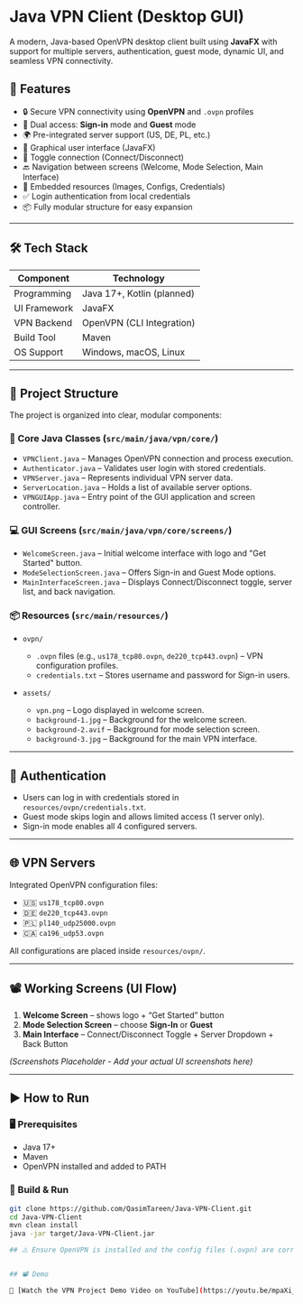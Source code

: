 # Java VPN Client (Desktop GUI)

A modern, Java-based OpenVPN desktop client built using **JavaFX** with support for multiple servers, authentication, guest mode, dynamic UI, and seamless VPN connectivity.


## 🚀 Features

- 🔒 Secure VPN connectivity using **OpenVPN** and `.ovpn` profiles
- 👤 Dual access: **Sign-in** mode and **Guest** mode
- 🌍 Pre-integrated server support (US, DE, PL, etc.)
- 🎨 Graphical user interface (JavaFX)
- 🔁 Toggle connection (Connect/Disconnect)
- 🔙 Navigation between screens (Welcome, Mode Selection, Main Interface)
- 📂 Embedded resources (Images, Configs, Credentials)
- ✅ Login authentication from local credentials
- 📦 Fully modular structure for easy expansion

---

## 🛠️ Tech Stack

| Component       | Technology              |
|----------------|--------------------------|
| Programming    | Java 17+, Kotlin (planned) |
| UI Framework   | JavaFX                   |
| VPN Backend    | OpenVPN (CLI Integration)|
| Build Tool     | Maven                    |
| OS Support     | Windows, macOS, Linux    |

---

## 📁 Project Structure

The project is organized into clear, modular components:

### 🧠 Core Java Classes (`src/main/java/vpn/core/`)
- `VPNClient.java` – Manages OpenVPN connection and process execution.
- `Authenticator.java` – Validates user login with stored credentials.
- `VPNServer.java` – Represents individual VPN server data.
- `ServerLocation.java` – Holds a list of available server options.
- `VPNGUIApp.java` – Entry point of the GUI application and screen controller.

### 💻 GUI Screens (`src/main/java/vpn/core/screens/`)
- `WelcomeScreen.java` – Initial welcome interface with logo and "Get Started" button.
- `ModeSelectionScreen.java` – Offers Sign-in and Guest Mode options.
- `MainInterfaceScreen.java` – Displays Connect/Disconnect toggle, server list, and back navigation.

### 📦 Resources (`src/main/resources/`)
- `ovpn/`
  - `.ovpn` files (e.g., `us178_tcp80.ovpn`, `de220_tcp443.ovpn`) – VPN configuration profiles.
  - `credentials.txt` – Stores username and password for Sign-in users.
  
- `assets/`
  - `vpn.png` – Logo displayed in welcome screen.
  - `background-1.jpg` – Background for the welcome screen.
  - `background-2.avif` – Background for mode selection screen.
  - `background-3.jpg` – Background for the main VPN interface.



---

## 🔐 Authentication

- Users can log in with credentials stored in `resources/ovpn/credentials.txt`.
- Guest mode skips login and allows limited access (1 server only).
- Sign-in mode enables all 4 configured servers.

---

## 🌐 VPN Servers

Integrated OpenVPN configuration files:

- 🇺🇸 `us178_tcp80.ovpn`
- 🇩🇪 `de220_tcp443.ovpn`
- 🇵🇱 `pl140_udp25000.ovpn`
- 🇨🇦 `ca196_udp53.ovpn`

All configurations are placed inside `resources/ovpn/`.

---

## 📽️ Working Screens (UI Flow)

1. **Welcome Screen** – shows logo + “Get Started” button
2. **Mode Selection Screen** – choose **Sign-In** or **Guest**
3. **Main Interface** – Connect/Disconnect Toggle + Server Dropdown + Back Button

_(Screenshots Placeholder - Add your actual UI screenshots here)_

---

## ▶️ How to Run

### 🖥️ Prerequisites

- Java 17+
- Maven
- OpenVPN installed and added to PATH

### 🔧 Build & Run

```bash
git clone https://github.com/QasimTareen/Java-VPN-Client.git
cd Java-VPN-Client
mvn clean install
java -jar target/Java-VPN-Client.jar

## ⚠️ Ensure OpenVPN is installed and the config files (.ovpn) are correctly mapped in the code.


## 📽️ Demo

🎥 [Watch the VPN Project Demo Video on YouTube](https://youtu.be/mpaXi_tuYV4)

